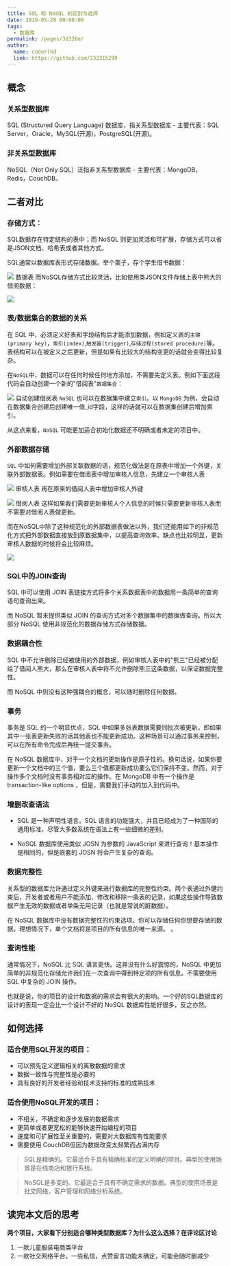 ```yaml
---
title: SQL 和 NoSQL 的区别与选择
date: 2019-05-28 00:00:00
tags: 
  - 数据库
permalink: /pages/3d326e/
author: 
  name: coderlhd
  link: https://github.com/232315299
---
```


## 概念
### 关系型数据库
SQL (Structured Query Language) 数据库，指关系型数据库 - 主要代表：SQL Server，Oracle，MySQL(开源)，PostgreSQL(开源)。

### 非关系型数据库
NoSQL（Not Only SQL）泛指非关系型数据库 - 主要代表：MongoDB，Redis，CouchDB。


## 二者对比
### 存储方式：
SQL数据存在特定结构的表中；而 NoSQL 则更加灵活和可扩展，存储方式可以省是JSON文档、哈希表或者其他方式。

SQL通常以数据库表形式存储数据。举个栗子，存个学生借书数据：

![](http://img.xiaogangzai.cn/database_choice_01.png)
数据表
而NoSQL存储方式比较灵活，比如使用类JSON文件存储上表中熊大的借阅数据：

![](http://img.xiaogangzai.cn/database_choice_02.png)

###  表/数据集合的数据的关系
在 SQL 中，必须定义好表和字段结构后才能添加数据，例如定义表的`主键(primary key)`，`索引(index)`,`触发器(trigger)`,`存储过程(stored procedure)`等。表结构可以在被定义之后更新，但是如果有比较大的结构变更的话就会变得比较复杂。

在`NoSQL`中，数据可以在任何时候任何地方添加，不需要先定义表。例如下面这段代码会自动创建一个新的"借阅表"`数据集合`：

![](http://img.xiaogangzai.cn/database_choice_03.png)
自动创建借阅表
`NoSQL` 也可以在数据集中建立`索引`。以 `MongoDB` 为例，会自动在数据集合创建后创建唯一值_id字段，这样的话就可以在数据集创建后增加索引。

从这点来看，`NoSQL` 可能更加适合初始化数据还不明确或者未定的项目中。

### 外部数据存储
`SQL` 中如何需要增加外部关联数据的话，规范化做法是在原表中增加一个外键，关联外部数据表。例如需要在借阅表中增加审核人信息，先建立一个审核人表

![](http://img.xiaogangzai.cn/database_choice_04.png)
审核人表
再在原来的借阅人表中增加审核人外键

![](http://img.xiaogangzai.cn/database_choice_05.png)
借阅人表
这样如果我们需要更新审核人个人信息的时候只需要更新审核人表而不需要对借阅人表做更新。

而在NoSQL中除了这种规范化的外部数据表做法以外，我们还能用如下的非规范化方式把外部数据直接放到原数据集中，以提高查询效率。缺点也比较明显，更新审核人数据的时候将会比较麻烦。

![](http://img.xiaogangzai.cn/database_choice_06.png)

### SQL中的JOIN查询
SQL 中可以使用 JOIN 表链接方式将多个关系数据表中的数据用一条简单的查询语句查询出来。

而 NoSQL 暂未提供类似 JOIN 的查询方式对多个数据集中的数据做查询。所以大部分 NoSQL 使用非规范化的数据存储方式存储数据。

### 数据耦合性
SQL 中不允许删除已经被使用的外部数据，例如审核人表中的"熊三"已经被分配给了借阅人熊大，那么在审核人表中将不允许删除熊三这条数据，以保证数据完整性。

而 NoSQL 中则没有这种强耦合的概念，可以随时删除任何数据。

### 事务
事务是 SQL 的一个明显优点，SQL 中如果多张表数据需要同批次被更新，即如果其中一张表更新失败的话其他表也不能更新成功。这种场景可以通过事务来控制，可以在所有命令完成后再统一提交事务。

在 NoSQL 数据库中，对于一个文档的更新操作是原子性的。换句话说，如果你要更新一个文档中的三个值，要么三个值都更新成功要么它们保持不变。然而，对于操作多个文档时没有事务相对应的操作。在 MongoDB 中有一个操作是 transaction-like options ，但是，需要我们手动的加入到代码中。

### 增删改查语法
- SQL 是一种声明性语言。SQL 语言的功能强大，并且已经成为了一种国际的通用标准，尽管大多数系统在语法上有一些细微的差别。

- NoSQL 数据库使用类似 JOSN 为参数的 JavaScript 来进行查询！基本操作是相同的，但是嵌套的 JOSN 将会产生复杂的查询。

### 数据完整性
关系型的数据库允许通过定义外键来进行数据库的完整性约束。两个表通过外健约束后，开发者或者用户不能添加、修改和移除一条表的记录，如果这些操作导致数据产生无效的数据或者单条无用记录（也就是常说的脏数据）。

在 NoSQL 数据库中没有数据完整性的约束选项。你可以存储任何你想要存储的数据。理想情况下，单个文档将是项目的所有信息的唯一来源。
。
### 查询性能
通常情况下，NoSQL 比 SQL 语言更快。这并没有什么好震惊的，NoSQL 中更加简单的非规范化存储允许我们在一次查询中得到特定项的所有信息。不需要使用 SQL 中复杂的 JOIN 操作。

也就是说，你的项目的设计和数据的需求会有很大的影响。一个好的SQL数据库的设计的表现一定会比一个设计不好的 NoSQL 数据库性能好很多，反之亦然。

## 如何选择
### 适合使用SQL开发的项目：

- 可以预先定义逻辑相关的离散数据的需求
- 数据一致性与完整性是必要的
- 具有良好的开发者经验和技术支持的标准的成熟技术

### 适合使用NoSQL开发的项目：

- 不相关，不确定和逐步发展的数据需求
- 更简单或者更宽松的能够快速开始编程的项目
- 速度和可扩展性至关重要的，需要对大数据库有性能要求
- 需要使用 CouchDB但因为数据改变太频繁而占满内存

> SQL是精确的。它最适合于具有精确标准的定义明确的项目。典型的使用场景是在线商店和银行系统。

> NoSQL是多变的。它最适合于具有不确定需求的数据。典型的使用场景是社交网络，客户管理和网络分析系统。

## 读完本文后的思考
**两个项目，大家看下分别适合哪种类型数据库？为什么这么选择？在评论区讨论**
1. 一款儿童服装电商类平台
2. 一款社交网络平台，一些私信，点赞留言功能未确定，可能会随时删减少